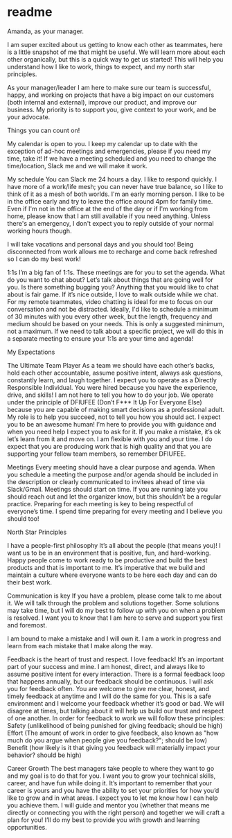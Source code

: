 # readme

Amanda, as your manager. 

I am super excited about us getting to know each other as teammates, here is a little snapshot of me that might be useful. We will learn more about each other organically, but this is a quick way to get us started! This will help you understand how I like to work, things to expect, and my north star principles.

As your manager/leader I am here to make sure our team is successful, happy, and working on projects that have a big impact on our customers (both internal and external), improve our product, and improve our business. My priority is to support you, give context to your work, and be your advocate. 

Things you can count on! 

My calendar is open to you. I keep my calendar up to date with the exception of ad-hoc meetings and emergencies, please if you need my time, take it! If we have a meeting scheduled and you need to change the time/location, Slack me and we will make it work. 

My schedule
You can Slack me 24 hours a day. I like to respond quickly. I have more of a work/life mesh; you can never have true balance, so I like to think of it as a mesh of both worlds. I'm an early morning person. I like to be in the office early and try to leave the office around 4pm for family time. Even if I'm not in the office at the end of the day or if I'm working from home, please know that I am still available if you need anything. Unless there's an emergency, I don't expect you to reply outside of your normal working hours though. 

I will take vacations and personal days and you should too! Being disconnected from work allows me to recharge and come back refreshed so I can do my best work! 


1:1s
I’m a big fan of 1:1s. These meetings are for you to set the agenda. What do you want to chat about? Let’s talk about things that are going well for you. Is there something bugging you? Anything that you would like to chat about is fair game. If it’s nice outside, I love to walk outside while we chat. For my remote teammates, video chatting is ideal for me to focus on our conversation and not be distracted. Ideally, I'd like to schedule a minimum of 30 minutes with you every other week, but the length, frequency and medium should be based on your needs. This is only a suggested minimum, not a maximum. If we need to talk about a specific project, we will do this in a separate meeting to ensure your 1:1s are your time and agenda! 




My Expectations 

The Ultimate Team Player
As a team we should have each other’s backs, hold each other accountable, assume positive intent, always ask questions, constantly learn, and laugh together. I expect you to operate as a Directly Responsible Individual. You were hired because you have the experience, drive, and skills! I am not here to tell you how to do your job. We operate under the principle of DFIUFEE (Don’t F*** It Up For Everyone Else) because you are capable of making smart decisions as a professional adult. My role is to help you succeed, not to tell you how you should act. I expect you to be an awesome human! I’m here to provide you with guidance and when you need help I expect you to ask for it. If you make a mistake, it’s ok let’s learn from it and move on. I am flexible with you and your time. I do expect that you are producing work that is high quality and that you are supporting your fellow team members, so remember DFIUFEE. 

Meetings
Every meeting should have a clear purpose and agenda. When you schedule a meeting the purpose and/or agenda should be included in the description or clearly communicated to invitees ahead of time via Slack/Gmail.
Meetings should start on time. If you are running late you should reach out and let the organizer know, but this shouldn’t be a regular practice. 
Preparing for each meeting is key to being respectful of everyone’s time. I spend time preparing for every meeting and I believe you should too! 



North Star Principles

I have a people-first philosophy 
It’s all about the people (that means you)! I want us to be in an environment that is positive, fun, and hard-working. Happy people come to work ready to be productive and build the best products and that is important to me. It’s imperative that we build and maintain a culture where everyone wants to be here each day and can do their best work. 

Communication is key 
If you have a problem, please come talk to me about it. We will talk through the problem and solutions together. Some solutions may take time, but I will do my best to follow up with you on when a problem is resolved. I want you to know that I am here to serve and support you first and foremost. 

I am bound to make a mistake and I will own it. I am a work in progress and learn from each mistake that I make along the way. 

Feedback is the heart of trust and respect.
I love feedback! It’s an important part of your success and mine. I am honest, direct, and always like to assume positive intent for every interaction. There is a formal feedback loop that happens annually, but our feedback should be continuous. I will ask you for feedback often. You are welcome to give me clear, honest, and timely feedback at anytime and I will do the same for you. This is a safe environment and I welcome your feedback whether it’s good or bad. We will disagree at times, but talking about it will help us build our trust and respect of one another. In order for feedback to work we will follow these principles: 
Safety (unlikelihood of being punished for giving feedback; should be high)
Effort (The amount of work in order to give feedback, also known as "how much do you argue when people give you feedback?"; should be low)
Benefit (how likely is it that giving you feedback will materially impact your behavior? should be high)

Career Growth
The best managers take people to where they want to go and my goal is to do that for you. I want you to grow your technical skills, career, and have fun while doing it. It’s important to remember that your career is yours and you have the ability to set your priorities for how you’d like to grow and in what areas. I expect you to let me know how I can help you achieve them. I will guide and mentor you (whether that means me directly or connecting you with the right person) and together we will craft a plan for you! I’ll do my best to provide you with growth and learning opportunities. 


